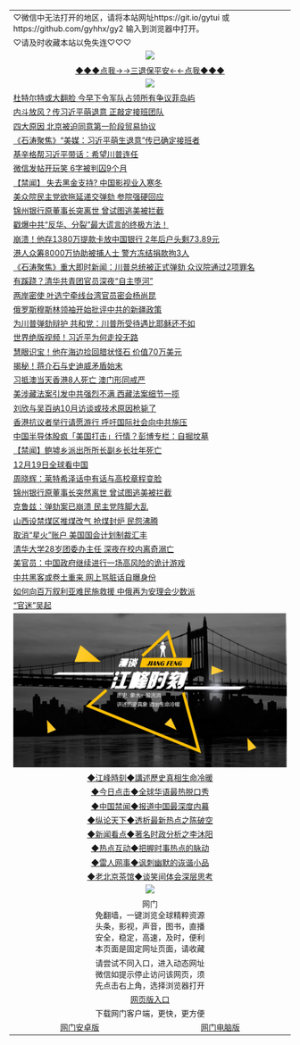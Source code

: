  <table>
<tr>
<td colspan="2" align=left>
♡微信中无法打开的地区，请将本站网址https://git.io/gytui 或 https://github.com/gyhhx/gy2 输入到浏览器中打开。 
 </td>
</tr>
 <tr>
 <td colspan="2" align=left>
♡请及时收藏本站以免失连♡♡♡
</td>
 </tr>
  <tr>
    <td colspan="2" align=center><img src="https://github.com/gyhhx/image-upload/blob/master/3t.jpg"></td>
 </tr>
 <tr><td colspan="2" align="center"><a href="https://xball.casa/oo.aspx?name=ogQuit&key=eqxowaguscvmxdgc&from=gy">◆◆◆点我→→三退保平安←←点我◆◆◆</a></td></tr>
  <tr>
    <td colspan="2" align=center><img src="https://cdn.jsdelivr.net/gh/gyoupiodf/im1/%E7%BD%91%E9%97%A8%E6%96%B0%E9%97%BB1.jpg"></td>
 </tr>
 <tr><td colspan="2" align="left"><a href="https://xball.casa/oo.aspx?name=c1108852&key=eqxowaguscvmxdgc&from=gy">杜特尔特或大翻脸 今早下令军队占领所有争议菲岛屿</a></td></tr>
<tr><td colspan="2" align="left"><a href="https://xball.casa/oo.aspx?name=c1108859&key=eqxowaguscvmxdgc&from=gy">内斗放风？传习近平萌退意 正敲定接班团队</a></td></tr>
<tr><td colspan="2" align="left"><a href="https://xball.casa/oo.aspx?name=c1108905&key=eqxowaguscvmxdgc&from=gy">四大原因 北京被迫同意第一阶段贸易协议</a></td></tr>
<tr><td colspan="2" align="left"><a href="https://xball.casa/oo.aspx?name=c1108930&key=eqxowaguscvmxdgc&from=gy">《石涛聚焦》“美媒：习近平萌生退意”传已确定接班者</a></td></tr>
<tr><td colspan="2" align="left"><a href="https://xball.casa/oo.aspx?name=c1108894&key=eqxowaguscvmxdgc&from=gy">基辛格帮习近平带话：希望川普连任</a></td></tr>
<tr><td colspan="2" align="left"><a href="https://xball.casa/oo.aspx?name=c1108918&key=eqxowaguscvmxdgc&from=gy">微信发帖开玩笑 6字被判囚9个月</a></td></tr>
<tr><td colspan="2" align="left"><a href="https://xball.casa/oo.aspx?name=c1108906&key=eqxowaguscvmxdgc&from=gy">【禁闻】 失去黑金支持? 中国影视业入寒冬</a></td></tr>
<tr><td colspan="2" align="left"><a href="https://xball.casa/oo.aspx?name=c1108855&key=eqxowaguscvmxdgc&from=gy">美众院民主党欲拖延递交弹劾 参院强硬回应</a></td></tr>
<tr><td colspan="2" align="left"><a href="https://xball.casa/oo.aspx?name=c1108857&key=eqxowaguscvmxdgc&from=gy">锦州银行原董事长突离世 曾试图逃美被拦截</a></td></tr>
<tr><td colspan="2" align="left"><a href="https://xball.casa/oo.aspx?name=c1108929&key=eqxowaguscvmxdgc&from=gy">戳爆中共“反华、分裂”最大谎言的终极方法！</a></td></tr>
<tr><td colspan="2" align="left"><a href="https://xball.casa/oo.aspx?name=c1108846&key=eqxowaguscvmxdgc&from=gy">崩溃！他存1380万提款卡放中国银行 2年后户头剩73.89元</a></td></tr>
<tr><td colspan="2" align="left"><a href="https://xball.casa/oo.aspx?name=c1108900&key=eqxowaguscvmxdgc&from=gy">港人众筹8000万协助被捕人士 警方冻结捐款拘3人</a></td></tr>
<tr><td colspan="2" align="left"><a href="https://xball.casa/oo.aspx?name=c1108896&key=eqxowaguscvmxdgc&from=gy">《石涛聚焦》重大即时新闻：川普总统被正式弹劾 众议院通过2项罪名</a></td></tr>
<tr><td colspan="2" align="left"><a href="https://xball.casa/oo.aspx?name=c1108893&key=eqxowaguscvmxdgc&from=gy">有蹊跷？清华共青团官员深夜“自主堕河”</a></td></tr>
<tr><td colspan="2" align="left"><a href="https://xball.casa/oo.aspx?name=c1108917&key=eqxowaguscvmxdgc&from=gy">两岸密使 叶选宁牵线台湾官员密会杨尚昆</a></td></tr>
<tr><td colspan="2" align="left"><a href="https://xball.casa/oo.aspx?name=c1108913&key=eqxowaguscvmxdgc&from=gy">俄罗斯穆斯林领袖开始批评中共的新疆政策</a></td></tr>
<tr><td colspan="2" align="left"><a href="https://xball.casa/oo.aspx?name=c1108871&key=eqxowaguscvmxdgc&from=gy">为川普弹劾辩护 共和党：川普所受待遇比耶稣还不如</a></td></tr>
<tr><td colspan="2" align="left"><a href="https://xball.casa/oo.aspx?name=c1108968&key=eqxowaguscvmxdgc&from=gy">世界绝版视频！习近平为何走投无路</a></td></tr>
<tr><td colspan="2" align="left"><a href="https://xball.casa/oo.aspx?name=c1108868&key=eqxowaguscvmxdgc&from=gy">慧眼识宝！他在海边捡回腊状怪石 价值70万美元</a></td></tr>
<tr><td colspan="2" align="left"><a href="https://xball.casa/oo.aspx?name=c1108932&key=eqxowaguscvmxdgc&from=gy">揭秘！蒋介石与史迪威矛盾始末</a></td></tr>
<tr><td colspan="2" align="left"><a href="https://xball.casa/oo.aspx?name=c1108853&key=eqxowaguscvmxdgc&from=gy">习抵澳当天香港8人死亡 澳门形同戒严</a></td></tr>
<tr><td colspan="2" align="left"><a href="https://xball.casa/oo.aspx?name=c1108897&key=eqxowaguscvmxdgc&from=gy">美涉藏法案引发中共强烈不满 西藏法案细节一揽</a></td></tr>
<tr><td colspan="2" align="left"><a href="https://xball.casa/oo.aspx?name=c1108910&key=eqxowaguscvmxdgc&from=gy">刘欣与吴百纳10月访谈或技术原因枪毙了</a></td></tr>
<tr><td colspan="2" align="left"><a href="https://xball.casa/oo.aspx?name=c1108899&key=eqxowaguscvmxdgc&from=gy">香港抗议者举行请愿游行 呼吁国际社会向中共施压</a></td></tr>
<tr><td colspan="2" align="left"><a href="https://xball.casa/oo.aspx?name=c1108833&key=eqxowaguscvmxdgc&from=gy">中国半导体股疯「美国打击」行情？彭博专栏：自掘坟墓</a></td></tr>
<tr><td colspan="2" align="left"><a href="https://xball.casa/oo.aspx?name=c1108926&key=eqxowaguscvmxdgc&from=gy">【禁闻】鲍墟乡派出所所长副乡长壮年死亡</a></td></tr>
<tr><td colspan="2" align="left"><a href="https://xball.casa/oo.aspx?name=c1108907&key=eqxowaguscvmxdgc&from=gy">12月19日全球看中国</a></td></tr>
<tr><td colspan="2" align="left"><a href="https://xball.casa/oo.aspx?name=c1108892&key=eqxowaguscvmxdgc&from=gy">周晓辉：莱特希泽话中有话与高校章程变脸</a></td></tr>
<tr><td colspan="2" align="left"><a href="https://xball.casa/oo.aspx?name=c1108931&key=eqxowaguscvmxdgc&from=gy">锦州银行原董事长突然离世 曾试图逃美被拦截</a></td></tr>
<tr><td colspan="2" align="left"><a href="https://xball.casa/oo.aspx?name=c1108890&key=eqxowaguscvmxdgc&from=gy">克鲁兹：弹劾案已崩溃 民主党阵脚大乱</a></td></tr>
<tr><td colspan="2" align="left"><a href="https://xball.casa/oo.aspx?name=c1108923&key=eqxowaguscvmxdgc&from=gy">山西设禁煤区推煤改气 抢煤封炉 民怨沸腾</a></td></tr>
<tr><td colspan="2" align="left"><a href="https://xball.casa/oo.aspx?name=c1108908&key=eqxowaguscvmxdgc&from=gy">取消“星火”账户 美国国会计划制裁汇丰</a></td></tr>
<tr><td colspan="2" align="left"><a href="https://xball.casa/oo.aspx?name=c1108909&key=eqxowaguscvmxdgc&from=gy">清华大学28岁团委办主任 深夜在校内离奇溺亡</a></td></tr>
<tr><td colspan="2" align="left"><a href="https://xball.casa/oo.aspx?name=c1108967&key=eqxowaguscvmxdgc&from=gy">美官员：中国政府继续进行一场高风险的诡计游戏</a></td></tr>
<tr><td colspan="2" align="left"><a href="https://xball.casa/oo.aspx?name=c1108935&key=eqxowaguscvmxdgc&from=gy">中共黑客或卷土重来 网上骂脏话自曝身份</a></td></tr>
<tr><td colspan="2" align="left"><a href="https://xball.casa/oo.aspx?name=c1108912&key=eqxowaguscvmxdgc&from=gy">如何向百万叙利亚难民施救援 中俄再为安理会少数派</a></td></tr>
<tr><td colspan="2" align="left"><a href="https://xball.casa/oo.aspx?name=c1108928&key=eqxowaguscvmxdgc&from=gy">“官迷”吴起</a></td></tr>


 <tr>
   <td colspan="2" align=center><img src="https://github.com/gyoupiodf/im1/blob/master/jf-1.jpg"></td>
  </tr>
   <tr>
   <td colspan="2" align=center> 
<a href="https://xball.casa/oo.aspx?name=c922850&key=eqxowaguscvmxdgc&from=gy&tag=9877">◆江峰時刻◆講述歷史真相生命冷暖</a><br/>
    </td>
  </tr>
   <tr>
   <td colspan="2" align=center> 
<a href="https://xball.casa/oo.aspx?name=c816850&key=eqxowaguscvmxdgc&from=gy&tag=9877">◆今日点击◆全球华语最热脱口秀</a><br/>
    </td>
  </tr>
  <tr>
  <td colspan="2" align=center>
<a href="https://xball.casa/oo.aspx?name=c816860&key=eqxowaguscvmxdgc&from=gy&tag=99733110">◆中国禁闻◆报道中国最深度内幕</a><br/>
   </tr>
  <tr>
     <td colspan="2" align=center>
<a href="https://xball.casa/oo.aspx?name=c816855&key=eqxowaguscvmxdgc&from=gy&tag=997110">◆纵论天下◆透析最新热点之陈破空</a><br/>
   </tr>
   <tr>
      <td colspan="2" align=center>
<a href="https://xball.casa/oo.aspx?name=c838308&key=eqxowaguscvmxdgc&from=gy&tag=9973110">◆新闻看点◆著名时政分析之李沐阳</a><br/>
   </tr>
   <tr>
     <td colspan="2" align=center>
<a href="https://xball.casa/oo.aspx?name=c816852&key=eqxowaguscvmxdgc&from=gy&tag=9733110">◆热点互动◆把握时事热点的脉动</a><br/>
   </tr>
   <tr>
      <td colspan="2" align=center>
<a href="https://xball.casa/oo.aspx?name=c816694&key=eqxowaguscvmxdgc&from=gy&tag=93310">◆雷人网事◆讽刺幽默的诙谐小品</a><br/>
   </tr>
   <tr>
    <td colspan="2" align=center>
<a href="https://xball.casa/oo.aspx?name=c816650&key=eqxowaguscvmxdgc&from=gy&tag=9973110">◆老北京茶馆◆谈笑间体会深层思考</a><br/>
   </tr>
 <tr>
    <td colspan="2" align="center"><img src="https://gitlab.com/ogate2/up/raw/master/_/oGate65.jpg"/></td>
  </tr>
  <tr>
    <td colspan="2" align="center">网门<br/>免翻墙，一键浏览全球精粹资源<br/>头条，影视，声音，图书，直播<br/>安全，稳定，高速，及时，便利<br/>本页面是固定网址页面，请收藏</td>
  <tr>
  <tr>
    <td colspan="2" align="center">请尝试不同入口，进入动态网址<br/>微信如提示停止访问该网页，须<br/>先点击右上角，选择浏览器打开</td>
  <tr>
  <tr>
    <td colspan="2" align="center"><a href="https://cdn.statically.io/gh/otiny/up/master/show001.htm">网页版入口</a></td>
  </tr>
  <tr>
    <td colspan="2" align="center">下载网门客户端，更快，更方便</td>
  <tr>
  <tr>
    <td align="center"><a href="https://raw.githubusercontent.com/opipe/up/master/oGatea.apk">网门安卓版</a></td>
    <td align="center"><a href="https://raw.githubusercontent.com/opipe/up/master/oGate.zip">网门电脑版</a></td>
  </tr>
</table>


